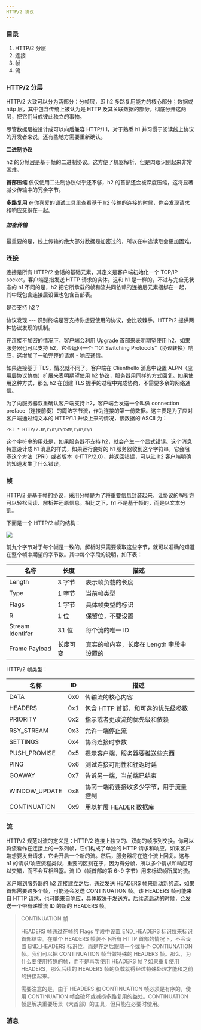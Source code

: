 ```yaml
---
HTTP/2 协议
---
```


### 目录

1. HTTP/2 分层
2. 连接
3. 帧
4. 流

### HTTP/2 分层

HTTP/2 大致可以分为两部分：分帧层，即 h2 多路复用能力的核心部分；数据或 http 层，其中包含传统上被认为是 HTTP 及其关联数据的部分。彻底分开这两层，把它们当成彼此独立的事物。

尽管数据层被设计成可以向后兼容 HTTP/1.1，对于熟悉 h1 并习惯于阅读线上协议的开发者来说，还有些地方需要重新确认。

**二进制协议**

h2 的分帧层是基于帧的二进制协议。这方便了机器解析，但是肉眼识别起来非常困难。

**首部压缩**
仅仅使用二进制协议似乎还不够，h2 的首部还会被深度压缩，这将显著减少传输中的冗余字节。

**多路复用**
在你喜爱的调试工具里查看基于 h2 传输的连接的时候，你会发现请求和响应交织在一起。

##### 加密传输

最重要的是，线上传输的绝大部分数据是加密过的，所以在中途读取会更加困难。

### 连接

连接是所有 HTTP/2 会话的基础元素，其定义是客户端初始化一个 TCP/IP socket，客户端是指发送 HTTP 请求的实体。这和 h1 是一样的，不过与完全无状态的 h1 不同的是，h2 把它所承载的帧和流共同依赖的连接层元素捆绑在一起，其中既包含连接层设置也包含首部表。

是否支持 h2？

协议发现 --- 识别终端是否支持你想要使用的协议，会比较棘手。HTTP/2 提供两种协议发现的机制。

在连接不加密的情况下，客户端会利用 Upgrade 首部来表明期望使用 h2，如果服务器也可以支持 h2，它会返回一个 “101 Switching Protocols”（协议转换）响应，这增加了一轮完整的请求 - 响应通信。

如果连接基于 TLS，情况就不同了。客户端在 Clienthello 消息中设置 ALPN（应用层协议协商）扩展来表明期望使用 h2 协议，服务器用同样的方式回复。如果使用这种方式，那么 h2 在创建 TLS 握手的过程中完成协商，不需要多余的网络通信。

为了向服务器双重确认客户端支持 h2，客户端会发送一个叫做 connection preface（连接前奏）的魔法字节流，作为连接的第一份数据。这主要是为了应对客户端通过纯文本的 HTTP/1.1 升级上来的情况，该数据的 ASCII 为：

```
PRI * HTTP/2.0\r\n\r\nSM\r\n\r\n
```

这个字符串的用处是，如果服务器不支持 h2，就会产生一个显式错误。这个消息特意设计成 h1 消息的样式，如果运行良好的 h1 服务器收到这个字符串，它会阻塞这个方法（PRI）或者版本（HTTP/2.0），并返回错误，可以让 h2 客户端明确的知道发生了什么错误。

### 帧

HTTP/2 是基于帧的协议，采用分帧是为了将重要信息封装起来，让协议的解析方可以轻松阅读、解析并还原信息。相比之下，h1 不是基于帧的，而是以文本分割。

下面是一个 HTTP/2 帧的结构：

![](https://i.loli.net/2019/11/11/dlngaVBcK3xAY6Q.png)

前九个字节对于每个帧是一致的，解析时只需要读取这些字节，就可以准确的知道在整个帧中期望的字节数。其中每个字段的说明，如下表：

| 名称             | 长度     | 描述                                     |
| ---------------- | -------- | ---------------------------------------- |
| Length           | 3 字节   | 表示帧负载的长度                         |
| Type             | 1 字节   | 当前帧类型                               |
| Flags            | 1 字节   | 具体帧类型的标识                         |
| R                | 1 位     | 保留位，不要设置                         |
| Stream Identifer | 31 位    | 每个流的唯一 ID                          |
| Frame Payload    | 长度可变 | 真实的帧内容，长度在 Length 字段中设置的 |

HTTP/2 帧类型：

| 名称          | ID   | 描述                                   |
| ------------- | ---- | -------------------------------------- |
| DATA          | 0x0  | 传输流的核心内容                       |
| HEADERS       | 0x1  | 包含 HTTP 首部，和可选的优先级参数     |
| PRIORITY      | 0x2  | 指示或者更改流的优先级和依赖           |
| RSY_STREAM    | 0x3  | 允许一端停止流                         |
| SETTINGS      | 0x4  | 协商连接时参数                         |
| PUSH_PROMISE  | 0x5  | 提示客户端，服务器要推送些东西         |
| PING          | 0x6  | 测试连接可用性和往返时延               |
| GOAWAY        | 0x7  | 告诉另一端，当前端已结束               |
| WINDOW_UPDATE | 0x8  | 协商一端将要接收多少字节，用于流量控制 |
| CONTINUATION  | 0x9  | 用以扩展 HEADER 数据库                 |

### 流

HTTP/2 规范对流的定义是：HTTP/2 连接上独立的、双向的帧序列交换。你可以将流看作在连接上的一系列帧，它们构成了单独的 HTTP 请求和响应。如果客户端想要发出请求，它会开启一个新的流。然后，服务器将在这个流上回复。这与 h1 的请求/响应流程类似，重要的区别在于，因为有分帧，所以多个请求和响应可以交错，而不会互相阻塞。流 ID（帧首部的第 6~9 字节）用来标识帧所属的流。

客户端到服务器的 h2 连接建立之后，通过发送 HEADERS 帧来启动新的流，如果首部需要跨多个帧，可能还会发送 CONTINUATION 帧。该 HEADERS 帧可能来自 HTTP 请求，也可能来自响应，具体取决于发送方。后续流启动的时候，会发送一个带有递增流 ID 的新的 HEADERS 帧。

> CONTINUATION 帧
>
> HEADERS 帧通过在帧的 Flags 字段中设置 END_HEADERS 标识位来标识首部结束。在单个 HEADERS 帧装不下所有 HTTP 首部的情况下，不会设置 END_HEADERS 标识位，而是在之后跟随一个或多个 CONTIUNATION 帧。我们可以把 CONTINUATION 帧当做特殊的 HEADERS 帧。那么，为什么要使用特殊的帧，而不是再次使用 HEADERS 帧？如果重复使用 HEADERS，那么后续的 HEADERS 帧的负载就得经过特殊处理才能和之前的拼接起来。
>
> 需要注意的是，由于 HEADERS 和 CONTINUATION 帧必须是有序的，使用 CONTINUATION 帧会破坏或减损多路复用的益处。CONTINUATION 帧是解决重要场景（大首部）的工具，但只能在必要时使用。

### 消息

